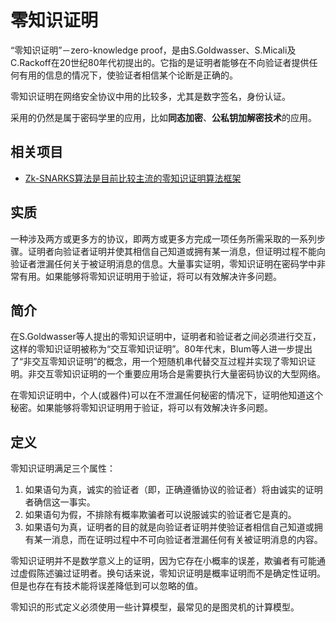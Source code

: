 # 零知识证明

“零知识证明”－zero-knowledge proof，是由S.Goldwasser、S.Micali及C.Rackoff在20世纪80年代初提出的。它指的是证明者能够在不向验证者提供任何有用的信息的情况下，使验证者相信某个论断是正确的。

零知识证明在网络安全协议中用的比较多，尤其是数字签名，身份认证。

采用的仍然是属于密码学里的应用，比如**同态加密**、**公私钥加解密技术**的应用。

## 相关项目
- [Zk-SNARKS算法是目前比较主流的零知识证明算法框架](加密算法-zkSNARK.md)

## 实质

一种涉及两方或更多方的协议，即两方或更多方完成一项任务所需采取的一系列步骤。证明者向验证者证明并使其相信自己知道或拥有某一消息，但证明过程不能向验证者泄漏任何关于被证明消息的信息。大量事实证明，零知识证明在密码学中非常有用。如果能够将零知识证明用于验证，将可以有效解决许多问题。

## 简介

在S.Goldwasser等人提出的零知识证明中，证明者和验证者之间必须进行交互，这样的零知识证明被称为“交互零知识证明”。80年代末，Blum等人进一步提出了“非交互零知识证明”的概念，用一个短随机串代替交互过程并实现了零知识证明。非交互零知识证明的一个重要应用场合是需要执行大量密码协议的大型网络。

在零知识证明中，个人(或器件)可以在不泄漏任何秘密的情况下，证明他知道这个秘密。如果能够将零知识证明用于验证，将可以有效解决许多问题。

## 定义

零知识证明满足三个属性：

1. 如果语句为真，诚实的验证者（即，正确遵循协议的验证者）将由诚实的证明者确信这一事实。
2. 如果语句为假，不排除有概率欺骗者可以说服诚实的验证者它是真的。
3. 如果语句为真，证明者的目的就是向验证者证明并使验证者相信自己知道或拥有某一消息，而在证明过程中不可向验证者泄漏任何有关被证明消息的内容。

零知识证明并不是数学意义上的证明，因为它存在小概率的误差，欺骗者有可能通过虚假陈述骗过证明者。换句话来说，零知识证明是概率证明而不是确定性证明。但是也存在有技术能将误差降低到可以忽略的值。

零知识的形式定义必须使用一些计算模型，最常见的是图灵机的计算模型。
